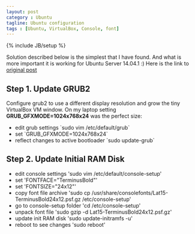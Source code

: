 ```yaml
---
layout: post
category : Ubuntu
tagline: Ubuntu configuration
tags : [Ubuntu, VirtualBox, Console, font]
---
```

{% include JB/setup %}

Solution described below is the simplest that I have found. And what is more important it is working for Ubuntu Server 14.04.1 :) Here is the link to [original post](http://jonforums.github.io/general/2012/12/18/ubuntu-console-vm.html)

## Step 1. Update GRUB2

Configure grub2 to use a different display resolution and grow the tiny VirtualBox VM window.
On my laptop setting **GRUB_GFXMODE=1024x768x24** was the perfect size:
<ul>
<li>edit grub settings `sudo vim /etc/default/grub`</li>
<li>set `GRUB_GFXMODE=1024x768x24`</li>
<li>reflect changes to active bootloader `sudo update-grub`</li>
</ul>

## Step 2. Update Initial RAM Disk
- edit console settings 'sudo vim /etc/default/console-setup'
- set 'FONTFACE="TerminusBold"'
- set 'FONTSIZE="24x12"'
- copy font file archive 'sudo cp /usr/share/consolefonts/Lat15-TerminusBold24x12.psf.gz /etc/console-setup'
- go to console-setup folder 'cd /etc/console-setup'
- unpack font file 'sudo gzip -d Lat15-TerminusBold24x12.psf.gz'
- update init RAM disk 'sudo update-initramfs -u'
- reboot to see changes 'sudo reboot'

